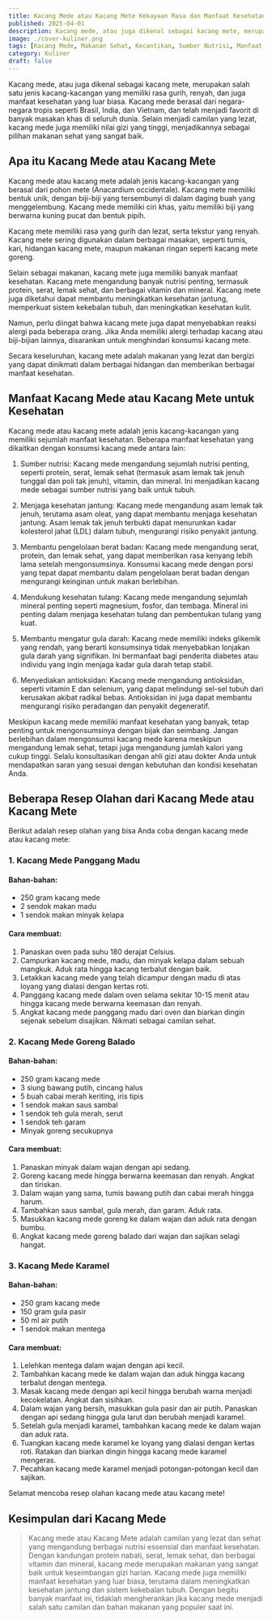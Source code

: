 ```yaml
---
title: Kacang Mede atau Kacang Mete Kekayaan Rasa dan Manfaat Kesehatan
published: 2025-04-01
description: Kacang mede, atau juga dikenal sebagai kacang mete, merupakan salah satu jenis kacang-kacangan yang memiliki rasa gurih, renyah, dan juga manfaat kesehatan yang luar biasa.
image: ./cover-kuliner.png
tags: [Kacang Mede, Makanan Sehat, Kecantikan, Sumber Nutrisi, Manfaat Kesehatan, resep, Olahan kacang mede, Kacang Mete]
category: Kuliner
draft: false
---
```


Kacang mede, atau juga dikenal sebagai kacang mete, merupakan salah satu jenis kacang-kacangan yang memiliki rasa gurih, renyah, dan juga manfaat kesehatan yang luar biasa. Kacang mede berasal dari negara-negara tropis seperti Brasil, India, dan Vietnam, dan telah menjadi favorit di banyak masakan khas di seluruh dunia. Selain menjadi camilan yang lezat, kacang mede juga memiliki nilai gizi yang tinggi, menjadikannya sebagai pilihan makanan sehat yang sangat baik.

## Apa itu Kacang Mede atau Kacang Mete

Kacang mede atau kacang mete adalah jenis kacang-kacangan yang berasal dari pohon mete (Anacardium occidentale). Kacang mete memiliki bentuk unik, dengan biji-biji yang tersembunyi di dalam daging buah yang menggelembung. Kacang mede memiliki ciri khas, yaitu memiliki biji yang berwarna kuning pucat dan bentuk pipih.

Kacang mete memiliki rasa yang gurih dan lezat, serta tekstur yang renyah. Kacang mete sering digunakan dalam berbagai masakan, seperti tumis, kari, hidangan kacang mete, maupun makanan ringan seperti kacang mete goreng.

Selain sebagai makanan, kacang mete juga memiliki banyak manfaat kesehatan. Kacang mete mengandung banyak nutrisi penting, termasuk protein, serat, lemak sehat, dan berbagai vitamin dan mineral. Kacang mete juga diketahui dapat membantu meningkatkan kesehatan jantung, memperkuat sistem kekebalan tubuh, dan meningkatkan kesehatan kulit.

Namun, perlu diingat bahwa kacang mete juga dapat menyebabkan reaksi alergi pada beberapa orang. Jika Anda memiliki alergi terhadap kacang atau biji-bijian lainnya, disarankan untuk menghindari konsumsi kacang mete.

Secara keseluruhan, kacang mete adalah makanan yang lezat dan bergizi yang dapat dinikmati dalam berbagai hidangan dan memberikan berbagai manfaat kesehatan.

## Manfaat Kacang Mede atau Kacang Mete untuk Kesehatan

Kacang mede atau kacang mete adalah jenis kacang-kacangan yang memiliki sejumlah manfaat kesehatan. Beberapa manfaat kesehatan yang dikaitkan dengan konsumsi kacang mede antara lain:

1. Sumber nutrisi: Kacang mede mengandung sejumlah nutrisi penting, seperti protein, serat, lemak sehat (termasuk asam lemak tak jenuh tunggal dan poli tak jenuh), vitamin, dan mineral. Ini menjadikan kacang mede sebagai sumber nutrisi yang baik untuk tubuh.

2. Menjaga kesehatan jantung: Kacang mede mengandung asam lemak tak jenuh, terutama asam oleat, yang dapat membantu menjaga kesehatan jantung. Asam lemak tak jenuh terbukti dapat menurunkan kadar kolesterol jahat (LDL) dalam tubuh, mengurangi risiko penyakit jantung.

3. Membantu pengelolaan berat badan: Kacang mede mengandung serat, protein, dan lemak sehat, yang dapat memberikan rasa kenyang lebih lama setelah mengonsumsinya. Konsumsi kacang mede dengan porsi yang tepat dapat membantu dalam pengelolaan berat badan dengan mengurangi keinginan untuk makan berlebihan.

4. Mendukung kesehatan tulang: Kacang mede mengandung sejumlah mineral penting seperti magnesium, fosfor, dan tembaga. Mineral ini penting dalam menjaga kesehatan tulang dan pembentukan tulang yang kuat.

5. Membantu mengatur gula darah: Kacang mede memiliki indeks glikemik yang rendah, yang berarti konsumsinya tidak menyebabkan lonjakan gula darah yang signifikan. Ini bermanfaat bagi penderita diabetes atau individu yang ingin menjaga kadar gula darah tetap stabil.

6. Menyediakan antioksidan: Kacang mede mengandung antioksidan, seperti vitamin E dan selenium, yang dapat melindungi sel-sel tubuh dari kerusakan akibat radikal bebas. Antioksidan ini juga dapat membantu mengurangi risiko peradangan dan penyakit degeneratif.

Meskipun kacang mede memiliki manfaat kesehatan yang banyak, tetap penting untuk mengonsumsinya dengan bijak dan seimbang. Jangan berlebihan dalam mengonsumsi kacang mede karena meskipun mengandung lemak sehat, tetapi juga mengandung jumlah kalori yang cukup tinggi. Selalu konsultasikan dengan ahli gizi atau dokter Anda untuk mendapatkan saran yang sesuai dengan kebutuhan dan kondisi kesehatan Anda.

## Beberapa Resep Olahan dari Kacang Mede atau  Kacang Mete

Berikut adalah resep olahan yang bisa Anda coba dengan kacang mede atau kacang mete:

### 1. Kacang Mede Panggang Madu
#### Bahan-bahan:
- 250 gram kacang mede
- 2 sendok makan madu
- 1 sendok makan minyak kelapa

#### Cara membuat:
1. Panaskan oven pada suhu 180 derajat Celsius.
2. Campurkan kacang mede, madu, dan minyak kelapa dalam sebuah mangkuk. Aduk rata hingga kacang terbalut dengan baik.
3. Letakkan kacang mede yang telah dicampur dengan madu di atas loyang yang dialasi dengan kertas roti.
4. Panggang kacang mede dalam oven selama sekitar 10-15 menit atau hingga kacang mede berwarna keemasan dan renyah.
5. Angkat kacang mede panggang madu dari oven dan biarkan dingin sejenak sebelum disajikan. Nikmati sebagai camilan sehat.

### 2. Kacang Mede Goreng Balado
#### Bahan-bahan:
- 250 gram kacang mede
- 3 siung bawang putih, cincang halus
- 5 buah cabai merah keriting, iris tipis
- 1 sendok makan saus sambal
- 1 sendok teh gula merah, serut
- 1 sendok teh garam
- Minyak goreng secukupnya

#### Cara membuat:
1. Panaskan minyak dalam wajan dengan api sedang.
2. Goreng kacang mede hingga berwarna keemasan dan renyah. Angkat dan tiriskan.
3. Dalam wajan yang sama, tumis bawang putih dan cabai merah hingga harum.
4. Tambahkan saus sambal, gula merah, dan garam. Aduk rata.
5. Masukkan kacang mede goreng ke dalam wajan dan aduk rata dengan bumbu.
6. Angkat kacang mede goreng balado dari wajan dan sajikan selagi hangat.

### 3. Kacang Mede Karamel
#### Bahan-bahan:
- 250 gram kacang mede
- 150 gram gula pasir
- 50 ml air putih
- 1 sendok makan mentega

#### Cara membuat:
1. Lelehkan mentega dalam wajan dengan api kecil.
2. Tambahkan kacang mede ke dalam wajan dan aduk hingga kacang terbalut dengan mentega.
3. Masak kacang mede dengan api kecil hingga berubah warna menjadi kecokelatan. Angkat dan sisihkan.
4. Dalam wajan yang bersih, masukkan gula pasir dan air putih. Panaskan dengan api sedang hingga gula larut dan berubah menjadi karamel.
5. Setelah gula menjadi karamel, tambahkan kacang mede ke dalam wajan dan aduk rata.
6. Tuangkan kacang mede karamel ke loyang yang dialasi dengan kertas roti. Ratakan dan biarkan dingin hingga kacang mede karamel mengeras.
7. Pecahkan kacang mede karamel menjadi potongan-potongan kecil dan sajikan.

Selamat mencoba resep olahan kacang mede atau kacang mete!

## Kesimpulan dari Kacang Mede

> Kacang mede atau Kacang Mete adalah camilan yang lezat dan sehat yang mengandung berbagai nutrisi essensial dan manfaat kesehatan. Dengan kandungan protein nabati, serat, lemak sehat, dan berbagai vitamin dan mineral, kacang mede merupakan makanan yang sangat baik untuk keseimbangan gizi harian. Kacang mede juga memiliki manfaat kesehatan yang luar biasa, terutama dalam meningkatkan kesehatan jantung dan sistem kekebalan tubuh. Dengan begitu banyak manfaat ini, tidaklah mengherankan jika kacang mede menjadi salah satu camilan dan bahan makanan yang populer saat ini.
